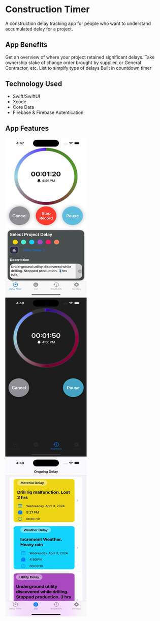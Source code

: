 
# Construction Timer 

A construction delay tracking app for people who want to understand accumulated delay for a project. 

## App Benefits
Get an overview of where your project retained significant delays.
Take ownership stake of change order brought by supplier, or General Contractor, etc.
List to simpify type of delays
Built in countdown timer

## Technology Used
- Swift/SwiftUI
- Xcode
- Core Data
- Firebase & Firebase Autentication

## App Features

<a ><img src="https://github.com/mitsumoristudio/ConstructionTimer-/blob/48757f05bd0f68a2c12766679f79228c13ddf996/ConstructionTimer%20Main%20Screen.jpg" width= "256" height = "500" /></a>
<a ><img src="https://github.com/mitsumoristudio/ConstructionTimer-/blob/48757f05bd0f68a2c12766679f79228c13ddf996/Construction%20Timer%20ScreenShot2.jpg
" width= "256" height = "500" /></a>
<a ><img src="https://github.com/mitsumoristudio/ConstructionTimer-/blob/48757f05bd0f68a2c12766679f79228c13ddf996/ConstructionTimer%20Screenshot3.jpg
" width= "256" height = "500" /></a>

